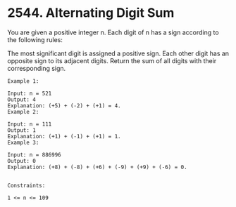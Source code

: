 # 2544. Alternating Digit Sum

You are given a positive integer n. Each digit of n has a sign according to the following rules:

The most significant digit is assigned a positive sign.
Each other digit has an opposite sign to its adjacent digits.
Return the sum of all digits with their corresponding sign.


```
Example 1:

Input: n = 521
Output: 4
Explanation: (+5) + (-2) + (+1) = 4.
Example 2:

Input: n = 111
Output: 1
Explanation: (+1) + (-1) + (+1) = 1.
Example 3:

Input: n = 886996
Output: 0
Explanation: (+8) + (-8) + (+6) + (-9) + (+9) + (-6) = 0.


Constraints:

1 <= n <= 109
```